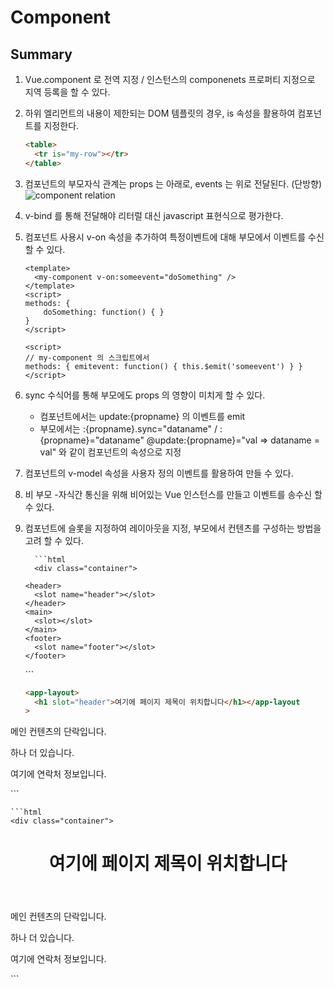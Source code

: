 # Component

## Summary

1.  Vue.component 로 전역 지정 / 인스턴스의 componenets 프로퍼티 지정으로 지역 등록을 할 수 있다.
2.  하위 엘리먼트의 내용이 제한되는 DOM 템플릿의 경우, is 속성을 활용하여 컴포넌트를 지정한다.

    ```html
    <table>
      <tr is="my-row"></tr>
    </table>
    ```

3.  컴포넌트의 부모자식 관계는 props 는 아래로, events 는 위로 전달된다. (단방향)
    ![component relation](https://kr.vuejs.org/images/props-events.png)
4.  v-bind 를 통해 전달해야 리터럴 대신 javascript 표현식으로 평가한다.
5.  컴포넌트 사용시 v-on 속성을 추가하여 특정이벤트에 대해 부모에서 이벤트를 수신할 수 있다.

    ```vue
    <template>
      <my-component v-on:someevent="doSomething" />
    </template>
    <script>
    methods: {
        doSomething: function() { }
    }
    </script>
    ```

    ```vue
    <script>
    // my-component 의 스크립트에서
    methods: { emitevent: function() { this.$emit('someevent') } }
    </script>
    ```

6.  sync 수식어를 통해 부모에도 props 의 영향이 미치게 할 수 있다.

    - 컴포넌트에서는 update:{propname} 의 이벤트를 emit
    - 부모에서는 :{propname}.sync="dataname" / :{propname}="dataname" @update:{propname}="val => dataname = val" 와 같이 컴포넌트의 속성으로 지정

7.  컴포넌트의 v-model 속성을 사용자 정의 이벤트를 활용하여 만들 수 있다.
8.  비 부모 -자식간 통신을 위해 비어있는 Vue 인스턴스를 만들고 이벤트를 송수신 할 수 있다.
9.  컴포넌트에 슬롯을 지정하여 레이아웃을 지정, 부모에서 컨텐츠를 구성하는 방법을 고려 할 수 있다.

          ```html
          <div class="container">

        <header>
          <slot name="header"></slot>
        </header>
        <main>
          <slot></slot>
        </main>
        <footer>
          <slot name="footer"></slot>
        </footer>

      </div>
          ```

    ```html
    <app-layout>
      <h1 slot="header">여기에 페이지 제목이 위치합니다</h1></app-layout
    >
    ```

  <p>메인 컨텐츠의 단락입니다.</p>
  <p>하나 더 있습니다.</p>

  <p slot="footer">여기에 연락처 정보입니다.</p>
</app-layout>
    ```

    ```html
    <div class="container">

  <header>
    <h1>여기에 페이지 제목이 위치합니다</h1>
  </header>
  <main>
    <p>메인 컨텐츠의 단락입니다.</p>
    <p>하나 더 있습니다.</p>
  </main>
  <footer>
    <p>여기에 연락처 정보입니다.</p>
  </footer>
</div>
    ```
